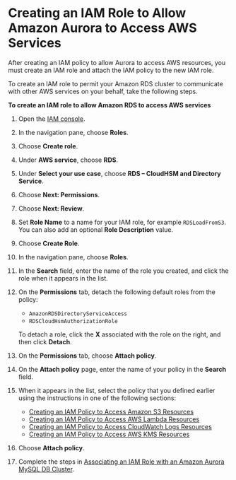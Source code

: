 # Creating an IAM Role to Allow Amazon Aurora to Access AWS Services<a name="AuroraMySQL.Integrating.Authorizing.IAM.CreateRole"></a>

After creating an IAM policy to allow Aurora to access AWS resources, you must create an IAM role and attach the IAM policy to the new IAM role\.

To create an IAM role to permit your Amazon RDS cluster to communicate with other AWS services on your behalf, take the following steps\.<a name="Create.IAMRole.AWSServices"></a>

**To create an IAM role to allow Amazon RDS to access AWS services**

1. Open the [IAM console](https://console.aws.amazon.com/iam/home?#home)\.

1. In the navigation pane, choose **Roles**\.

1. Choose **Create role**\.

1. Under **AWS service**, choose **RDS**\.

1. Under **Select your use case**, choose **RDS – CloudHSM and Directory Service**\.

1. Choose **Next: Permissions**\.

1. Choose **Next: Review**\.

1. Set **Role Name** to a name for your IAM role, for example `RDSLoadFromS3`\. You can also add an optional **Role Description** value\.

1. Choose **Create Role**\.

1. In the navigation pane, choose **Roles**\.

1. In the **Search** field, enter the name of the role you created, and click the role when it appears in the list\.

1. On the **Permissions** tab, detach the following default roles from the policy:
   + `AmazonRDSDirectoryServiceAccess`
   + `RDSCloudHsmAuthorizationRole`

   To detach a role, click the **X** associated with the role on the right, and then click **Detach**\.

1. On the **Permissions** tab, choose **Attach policy**\.

1. On the **Attach policy** page, enter the name of your policy in the **Search** field\.

1. When it appears in the list, select the policy that you defined earlier using the instructions in one of the following sections:
   + [Creating an IAM Policy to Access Amazon S3 Resources](AuroraMySQL.Integrating.Authorizing.IAM.S3CreatePolicy.md)
   + [Creating an IAM Policy to Access AWS Lambda Resources](AuroraMySQL.Integrating.Authorizing.IAM.LambdaCreatePolicy.md)
   + [Creating an IAM Policy to Access CloudWatch Logs Resources](AuroraMySQL.Integrating.Authorizing.IAM.CWCreatePolicy.md)
   + [Creating an IAM Policy to Access AWS KMS Resources](AuroraMySQL.Integrating.Authorizing.IAM.KMSCreatePolicy.md)

1. Choose **Attach policy**\.

1. Complete the steps in [Associating an IAM Role with an Amazon Aurora MySQL DB Cluster](AuroraMySQL.Integrating.Authorizing.IAM.AddRoleToDBCluster.md)\.